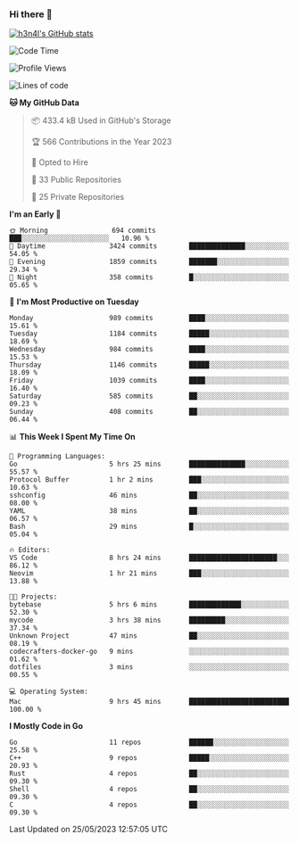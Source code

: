 ### Hi there 👋

[![h3n4l's GitHub stats](https://github-readme-stats.vercel.app/api?username=h3n4l&count_private=true&show_icons=true&theme=radical)](https://github.com/h3n4l/github-readme-stats)

<!--START_SECTION:waka-->
![Code Time](http://img.shields.io/badge/Code%20Time-1%2C240%20hrs%2016%20mins-blue)

![Profile Views](http://img.shields.io/badge/Profile%20Views-0-blue)

![Lines of code](https://img.shields.io/badge/From%20Hello%20World%20I%27ve%20Written-3.0%20million%20lines%20of%20code-blue)

**🐱 My GitHub Data** 

> 📦 433.4 kB Used in GitHub's Storage 
 > 
> 🏆 566 Contributions in the Year 2023
 > 
> 💼 Opted to Hire
 > 
> 📜 33 Public Repositories 
 > 
> 🔑 25 Private Repositories 
 > 
**I'm an Early 🐤** 

```text
🌞 Morning                694 commits         ███░░░░░░░░░░░░░░░░░░░░░░   10.96 % 
🌆 Daytime                3424 commits        ██████████████░░░░░░░░░░░   54.05 % 
🌃 Evening                1859 commits        ███████░░░░░░░░░░░░░░░░░░   29.34 % 
🌙 Night                  358 commits         █░░░░░░░░░░░░░░░░░░░░░░░░   05.65 % 
```
📅 **I'm Most Productive on Tuesday** 

```text
Monday                   989 commits         ████░░░░░░░░░░░░░░░░░░░░░   15.61 % 
Tuesday                  1184 commits        █████░░░░░░░░░░░░░░░░░░░░   18.69 % 
Wednesday                984 commits         ████░░░░░░░░░░░░░░░░░░░░░   15.53 % 
Thursday                 1146 commits        █████░░░░░░░░░░░░░░░░░░░░   18.09 % 
Friday                   1039 commits        ████░░░░░░░░░░░░░░░░░░░░░   16.40 % 
Saturday                 585 commits         ██░░░░░░░░░░░░░░░░░░░░░░░   09.23 % 
Sunday                   408 commits         ██░░░░░░░░░░░░░░░░░░░░░░░   06.44 % 
```


📊 **This Week I Spent My Time On** 

```text
💬 Programming Languages: 
Go                       5 hrs 25 mins       ██████████████░░░░░░░░░░░   55.57 % 
Protocol Buffer          1 hr 2 mins         ███░░░░░░░░░░░░░░░░░░░░░░   10.63 % 
sshconfig                46 mins             ██░░░░░░░░░░░░░░░░░░░░░░░   08.00 % 
YAML                     38 mins             ██░░░░░░░░░░░░░░░░░░░░░░░   06.57 % 
Bash                     29 mins             █░░░░░░░░░░░░░░░░░░░░░░░░   05.04 % 

🔥 Editors: 
VS Code                  8 hrs 24 mins       ██████████████████████░░░   86.12 % 
Neovim                   1 hr 21 mins        ███░░░░░░░░░░░░░░░░░░░░░░   13.88 % 

🐱‍💻 Projects: 
bytebase                 5 hrs 6 mins        █████████████░░░░░░░░░░░░   52.30 % 
mycode                   3 hrs 38 mins       █████████░░░░░░░░░░░░░░░░   37.34 % 
Unknown Project          47 mins             ██░░░░░░░░░░░░░░░░░░░░░░░   08.19 % 
codecrafters-docker-go   9 mins              ░░░░░░░░░░░░░░░░░░░░░░░░░   01.62 % 
dotfiles                 3 mins              ░░░░░░░░░░░░░░░░░░░░░░░░░   00.55 % 

💻 Operating System: 
Mac                      9 hrs 45 mins       █████████████████████████   100.00 % 
```

**I Mostly Code in Go** 

```text
Go                       11 repos            ██████░░░░░░░░░░░░░░░░░░░   25.58 % 
C++                      9 repos             █████░░░░░░░░░░░░░░░░░░░░   20.93 % 
Rust                     4 repos             ██░░░░░░░░░░░░░░░░░░░░░░░   09.30 % 
Shell                    4 repos             ██░░░░░░░░░░░░░░░░░░░░░░░   09.30 % 
C                        4 repos             ██░░░░░░░░░░░░░░░░░░░░░░░   09.30 % 
```




 Last Updated on 25/05/2023 12:57:05 UTC
<!--END_SECTION:waka-->

